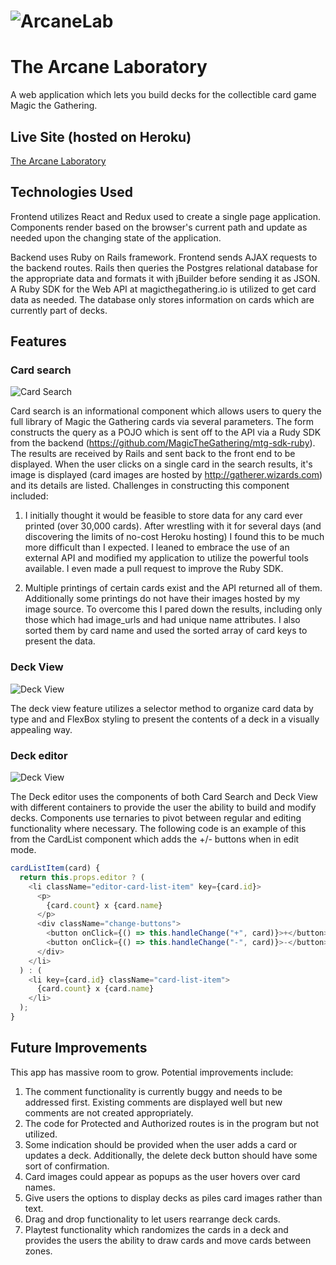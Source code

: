 # ![ArcaneLab](https://res.cloudinary.com/arcane-lab/image/upload/v1506716411/Splash_ntaysk.png)

# The Arcane Laboratory

A web application which lets you build decks for the collectible card game Magic the Gathering.

## Live Site (hosted on Heroku)

[The Arcane Laboratory](https://arcane-laboratory.herokuapp.com/#/)

## Technologies Used

Frontend utilizes React and Redux used to create a single page application. Components render based on the browser's current path and update as needed upon the changing state of the application.

Backend uses Ruby on Rails framework. Frontend sends AJAX requests to the backend routes. Rails then queries the Postgres relational database for the appropriate data and formats it with jBuilder before sending it as JSON. A Ruby SDK for the Web API at magicthegathering.io is utilized to get card data as needed. The database only stores information on cards which are currently part of decks.

## Features

### Card search

![Card Search](https://res.cloudinary.com/arcane-lab/image/upload/v1506719786/Sep-29-2017_14-14-49_upqwmr.gif)

Card search is an informational component which allows users to query the full library of Magic the Gathering cards via several parameters. The form constructs the query as a POJO which is sent off to the API via a Rudy SDK from the backend (https://github.com/MagicTheGathering/mtg-sdk-ruby). The results are received by Rails and sent back to the front end to be displayed. When the user clicks on a single card in the search results, it's image is displayed (card images are hosted by http://gatherer.wizards.com) and its details are listed. Challenges in constructing this component included:
1. I initially thought it would be feasible to store data for any card ever printed (over 30,000 cards). After wrestling with it for several days (and discovering the limits of no-cost Heroku hosting) I found this to be much more difficult than I expected. I leaned to embrace the use of an external API and modified my application to utilize the powerful tools available. I even made a pull request to improve the Ruby SDK.

1. Multiple printings of certain cards exist and the API returned all of them. Additionally some printings do not have their images hosted by my image source. To overcome this I pared down the results, including only those which had image_urls and had unique name attributes. I also sorted them by card name and used the sorted array of card keys to present the data.

### Deck View

![Deck View](https://res.cloudinary.com/arcane-lab/image/upload/v1506721670/Screen_Shot_2017-09-29_at_2.47.22_PM_znzrgt.png)

The deck view feature utilizes a selector method to organize card data by type and and FlexBox styling to present the contents of a deck in a visually appealing way.

### Deck editor

![Deck View](https://res.cloudinary.com/arcane-lab/image/upload/v1506722437/Sep-29-2017_15-00-08_gckrms.gif)

The Deck editor uses the components of both Card Search and Deck View with different containers to provide the user the ability to build and modify decks. Components use ternaries to pivot between regular and editing functionality where necessary. The following code is an example of this from the CardList component which adds the +/- buttons when in edit mode.
``` javascript
cardListItem(card) {
  return this.props.editor ? (
    <li className="editor-card-list-item" key={card.id}>
      <p>
        {card.count} x {card.name}
      </p>
      <div className="change-buttons">
        <button onClick={() => this.handleChange("+", card)}>+</button>
        <button onClick={() => this.handleChange("-", card)}>-</button>
      </div>
    </li>
  ) : (
    <li key={card.id} className="card-list-item">
      {card.count} x {card.name}
    </li>
  );
}
```
## Future Improvements

This app has massive room to grow. Potential improvements include:
1. The comment functionality is currently buggy and needs to be addressed first. Existing comments are displayed well but new comments are not created appropriately.
1. The code for Protected and Authorized routes is in the program but not utilized.
2. Some indication should be provided when the user adds a card or updates a deck. Additionally, the delete deck button should have some sort of confirmation.
2. Card images could appear as popups as the user hovers over card names.
3. Give users the options to display decks as piles card images rather than text.
4. Drag and drop functionality to let users rearrange deck cards.
5. Playtest functionality which randomizes the cards in a deck and provides the users the ability to draw cards and move cards between zones.
